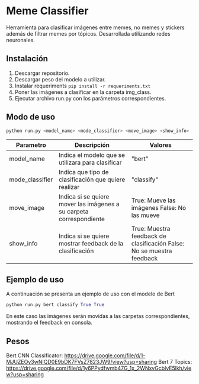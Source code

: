 # Meme Classifier

Herramienta para clasificar imágenes entre memes, no memes y stickers además de filtrar memes por tópicos. Desarrollada utilizando redes neuronales.

## Instalación

1. Descargar repositorio.
2. Descargar peso del modelo a utilizar.
3. Instalar requeriments  ```pip install -r requeriments.txt```
4. Poner las imágenes a clasificar en la carpeta img_class.
5. Ejecutar archivo run.py con los parámetros correspondientes.

## Modo de uso

```bash
python run.py <model_name> <mode_classifier> <move_image> <show_info>
```

| Parametro       | Descripción                                                         | Valores                                                               |
|-----------------|---------------------------------------------------------------------|-----------------------------------------------------------------------|
| model_name      | Indica el modelo que se utilizara para clasificar                   | "bert"                                                                |
| mode_classifier | Indica que tipo de clasificación que quiere realizar                | "classify"                                                            |
| move_image      | Indica si se quiere mover las imágenes a su carpeta correspondiente | True: Mueve las imágenes False: No las mueve                          |
| show_info       | Indica si se quiere mostrar feedback de la clasificación            | True: Muestra feedback de clasificación False: No se muestra feedback |


## Ejemplo de uso

A continuación se presenta un ejemplo de uso con el modelo de Bert

```Python
python run.py bert classify True True
```

En este caso las imágenes serán movidas a las carpetas correspondientes, mostrando el feedback en consola.

## Pesos

Bert CNN Classificator: https://drive.google.com/file/d/1-MJUZEOy3wNIQD0E9bDK7FVsZ7823JW9/view?usp=sharing
Bert 7 Topics: https://drive.google.com/file/d/1y6PPydfwmb47G_1x_2WNxvGcblvE5lkh/view?usp=sharing

